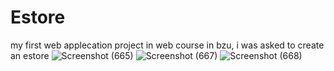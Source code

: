 # Estore
my first web applecation project
in web course in bzu, i was asked to create an estore
![Screenshot (665)](https://github.com/mohaTaha23/Estore/assets/93288009/6df61efe-a2e2-4c22-987d-fe5007d799a5)
![Screenshot (667)](https://github.com/mohaTaha23/Estore/assets/93288009/97a298b7-2889-44f5-babe-1ab37d058e2d)
![Screenshot (668)](https://github.com/mohaTaha23/Estore/assets/93288009/e7fd44b4-08e9-4c78-aecf-cd6b1a8fd38a)
